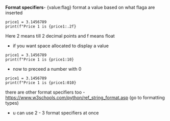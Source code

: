 **Format specifiers**- {value:flag} format a value based on what flaga are inserted
```
price1 = 3.1456789
print(f"Price 1 is {price1:.2f}
```
Here 2 means till 2 decimal points and f means float
- if you want space allocated to display a value
```
price1 = 3.1456789
print(f"Price 1 is {price1:10}
```
- now to preceed a number with 0
```
price1 = 3.1456789
print(f"Price 1 is {price1:010}
```
there are other format specifiers too - https://www.w3schools.com/python/ref_string_format.asp (go to formatting types)
- u can use 2 - 3 format specifiers at once
  
